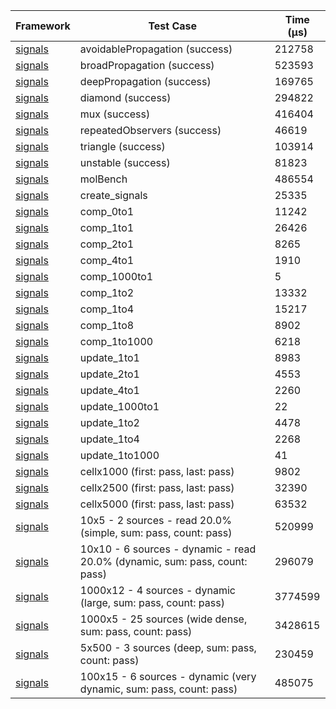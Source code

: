 | Framework | Test Case | Time (μs) |
| --- | --- | --- |
| [signals](https://github.com/rodydavis/signals.dart) | avoidablePropagation (success) | 212758 |
| [signals](https://github.com/rodydavis/signals.dart) | broadPropagation (success) | 523593 |
| [signals](https://github.com/rodydavis/signals.dart) | deepPropagation (success) | 169765 |
| [signals](https://github.com/rodydavis/signals.dart) | diamond (success) | 294822 |
| [signals](https://github.com/rodydavis/signals.dart) | mux (success) | 416404 |
| [signals](https://github.com/rodydavis/signals.dart) | repeatedObservers (success) | 46619 |
| [signals](https://github.com/rodydavis/signals.dart) | triangle (success) | 103914 |
| [signals](https://github.com/rodydavis/signals.dart) | unstable (success) | 81823 |
| [signals](https://github.com/rodydavis/signals.dart) | molBench | 486554 |
| [signals](https://github.com/rodydavis/signals.dart) | create_signals | 25335 |
| [signals](https://github.com/rodydavis/signals.dart) | comp_0to1 | 11242 |
| [signals](https://github.com/rodydavis/signals.dart) | comp_1to1 | 26426 |
| [signals](https://github.com/rodydavis/signals.dart) | comp_2to1 | 8265 |
| [signals](https://github.com/rodydavis/signals.dart) | comp_4to1 | 1910 |
| [signals](https://github.com/rodydavis/signals.dart) | comp_1000to1 | 5 |
| [signals](https://github.com/rodydavis/signals.dart) | comp_1to2 | 13332 |
| [signals](https://github.com/rodydavis/signals.dart) | comp_1to4 | 15217 |
| [signals](https://github.com/rodydavis/signals.dart) | comp_1to8 | 8902 |
| [signals](https://github.com/rodydavis/signals.dart) | comp_1to1000 | 6218 |
| [signals](https://github.com/rodydavis/signals.dart) | update_1to1 | 8983 |
| [signals](https://github.com/rodydavis/signals.dart) | update_2to1 | 4553 |
| [signals](https://github.com/rodydavis/signals.dart) | update_4to1 | 2260 |
| [signals](https://github.com/rodydavis/signals.dart) | update_1000to1 | 22 |
| [signals](https://github.com/rodydavis/signals.dart) | update_1to2 | 4478 |
| [signals](https://github.com/rodydavis/signals.dart) | update_1to4 | 2268 |
| [signals](https://github.com/rodydavis/signals.dart) | update_1to1000 | 41 |
| [signals](https://github.com/rodydavis/signals.dart) | cellx1000 (first: pass, last: pass) | 9802 |
| [signals](https://github.com/rodydavis/signals.dart) | cellx2500 (first: pass, last: pass) | 32390 |
| [signals](https://github.com/rodydavis/signals.dart) | cellx5000 (first: pass, last: pass) | 63532 |
| [signals](https://github.com/rodydavis/signals.dart) | 10x5 - 2 sources - read 20.0% (simple, sum: pass, count: pass) | 520999 |
| [signals](https://github.com/rodydavis/signals.dart) | 10x10 - 6 sources - dynamic - read 20.0% (dynamic, sum: pass, count: pass) | 296079 |
| [signals](https://github.com/rodydavis/signals.dart) | 1000x12 - 4 sources - dynamic (large, sum: pass, count: pass) | 3774599 |
| [signals](https://github.com/rodydavis/signals.dart) | 1000x5 - 25 sources (wide dense, sum: pass, count: pass) | 3428615 |
| [signals](https://github.com/rodydavis/signals.dart) | 5x500 - 3 sources (deep, sum: pass, count: pass) | 230459 |
| [signals](https://github.com/rodydavis/signals.dart) | 100x15 - 6 sources - dynamic (very dynamic, sum: pass, count: pass) | 485075 |
